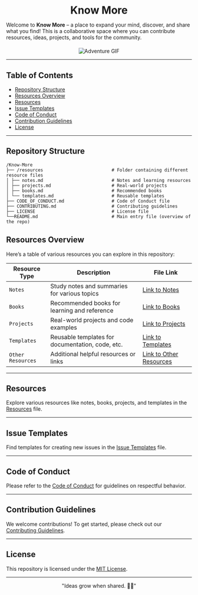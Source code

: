 <!-- Title -->
<h1 align="center" style="margin-bottom: 0;">Know More</h1>

<p style="margin-bottom: 20px;">Welcome to <b>Know More</b> – a place to expand your mind, discover, and share what you find!  
This is a collaborative space where you can contribute resources, ideas, projects, and tools for the community.</p>

<!-- Gif -->
<p align="center">
  <img src="https://media2.giphy.com/media/v1.Y2lkPTc5MGI3NjExNGl0OW5rb2N6dWt2NTMzamNuYWs4bnQ4cWxvZjgwd2J4dzd0MDd3bCZlcD12MV9pbnRlcm5hbF9naWZfYnlfaWQmY3Q9Zw/xUNd9NiP0XLxJc6u3u/giphy.gif" alt="Adventure GIF">
</p>


---

## Table of Contents

- [Repository Structure](#repository-structure)
- [Resources Overview](#resources-overview)
- [Resources](#resources)
- [Issue Templates](#issue-templates)
- [Code of Conduct](#code-of-conduct)
- [Contribution Guidelines](#contribution-guidelines)
- [License](#license)
  
---

## Repository Structure

```
/Know-More 
├── /resources                          # Folder containing different resource files 
│ ├── notes.md                          # Notes and learning resources 
│ ├── projects.md                       # Real-world projects 
│ ├── books.md                          # Recommended books 
│ └── templates.md                      # Reusable templates 
├── CODE_OF_CONDUCT.md                  # Code of Conduct file 
├── CONTRIBUTING.md                     # Contributing guidelines                         
├── LICENSE                             # License file 
└──README.md                            # Main entry file (overview of the repo) 
```
  
## Resources Overview

Here’s a table of various resources you can explore in this repository:

| **Resource Type**       | **Description**                             | **File Link**                    |
|-------------------------|---------------------------------------------|-----------------------------------|
| `Notes`                 | Study notes and summaries for various topics | [Link to Notes](notes.md)         |
| `Books`                 | Recommended books for learning and reference | [Link to Books](books.md)         |
| `Projects`              | Real-world projects and code examples       | [Link to Projects](projects.md)   |
| `Templates`             | Reusable templates for documentation, code, etc. | [Link to Templates](templates.md) |
| `Other Resources`       | Additional helpful resources or links       | [Link to Other Resources](resources.md) |

---

## Resources

Explore various resources like notes, books, projects, and templates in the [Resources](https://github.com/iTusharyadav/know-more/tree/main/resources) file.

---

## Issue Templates

Find templates for creating new issues in the [Issue Templates](https://github.com/iTusharyadav/know-more/tree/main/.github/ISSUE_TEMPLATE) file.

---

## Code of Conduct

Please refer to the [Code of Conduct](https://github.com/iTusharyadav/know-more/blob/main/CODE_OF_CONDUCT.md) for guidelines on respectful behavior.

---

## Contribution Guidelines

We welcome contributions! To get started, please check out our [Contributing Guidelines](https://github.com/iTusharyadav/know-more/blob/main/CONTRIBUTING.md).

---

## License

This repository is licensed under the [MIT License](LICENSE).

---

<p align="center">
  "Ideas grow when shared. 🌱💡"
</p>
